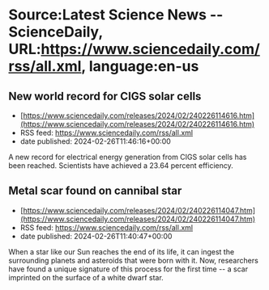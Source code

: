 # Source:Latest Science News -- ScienceDaily, URL:https://www.sciencedaily.com/rss/all.xml, language:en-us

## New world record for CIGS solar cells
 - [https://www.sciencedaily.com/releases/2024/02/240226114616.htm](https://www.sciencedaily.com/releases/2024/02/240226114616.htm)
 - RSS feed: https://www.sciencedaily.com/rss/all.xml
 - date published: 2024-02-26T11:46:16+00:00

A new record for electrical energy generation from CIGS solar cells has been reached. Scientists have achieved a 23.64 percent efficiency.

## Metal scar found on cannibal star
 - [https://www.sciencedaily.com/releases/2024/02/240226114047.htm](https://www.sciencedaily.com/releases/2024/02/240226114047.htm)
 - RSS feed: https://www.sciencedaily.com/rss/all.xml
 - date published: 2024-02-26T11:40:47+00:00

When a star like our Sun reaches the end of its life, it can ingest the surrounding planets and asteroids that were born with it. Now, researchers have found a unique signature of this process for the first time -- a scar imprinted on the surface of a white dwarf star.

